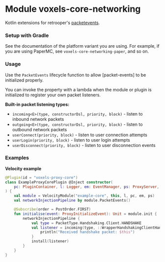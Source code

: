 # Module voxels-core-networking

Kotlin extensions for retrooper's [packetevents].

[packetevents]: https://github.com/retrooper/packetevents

### Setup with Gradle

See the documentation of the platform variant you are using. For example, if you are using
PaperMC, see `voxels-core-networking-paper`, and so on.

### Usage

Use the `PacketEvents` lifecycle function to allow [packet-events] to be
initialized properly.

You can invoke the property with a lambda when the module or plugin is initialized
to register your own packet listeners.

**Built-in packet listening types:**
- `incoming<E>(type, constructorDsl, priority, block)` - listen to inbound network packets
- `outgoing<E>(type, constructorDsl, priority, block)` - listen to outbound network packets
- `userConnect(priority, block)` - listen to user connection attempts
- `userLogin(priority, block)` - listen to user login attempts
- `userDisconnect(priority, block)` - listen to user disconnection events

### Examples

**Velocity example**
```kotlin
@Plugin(id = "voxels-proxy-core")
class ExampleProxyCorePlugin @Inject constructor(
    pc: PluginContainer, l: Logger, em: EventManager, ps: ProxyServer,
) {
    val module = VelocityModule("example-core", this, l, pc, em, ps)
    val networkInjectionPipeline by module.PacketEvents()

    @Subscribe(order = PostOrder.FIRST)
    fun initialise(event: ProxyInitializeEvent): Unit = module.init {
        networkInjectionPipeline {
            val type = PacketType.Handshaking.Client.HANDSHAKE
            val listener = incoming(type, ::WrapperHandshakingClientHandshake) {
                println("Received handshake packet: $this")
            }
            install(listener)
        }
    }
}
```